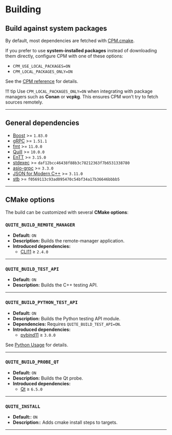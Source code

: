 # Building

## Build against system packages

By default, most dependencies are fetched with [CPM.cmake](https://github.com/cpm-cmake/CPM.cmake).

If you prefer to use **system-installed packages** instead of downloading them directly, configure CPM with one of these options:

- `CPM_USE_LOCAL_PACKAGES=ON`
- `CPM_LOCAL_PACKAGES_ONLY=ON`

See the [CPM reference](https://github.com/cpm-cmake/CPM.cmake?tab=readme-ov-file#cpm_use_local_packages) for details.

!!! tip
    Use `CPM_LOCAL_PACKAGES_ONLY=ON` when integrating with package managers such as **Conan** or **vcpkg**.
    This ensures CPM won’t try to fetch sources remotely.

---

## General dependencies

* [Boost](https://www.boost.org/) >= `1.83.0`
* [gRPC](https://grpc.io/) >= `1.51.1`
* [fmt](https://fmt.dev) >= `11.0.0`
* [Quill](https://github.com/odygrd/quill) >= `10.0.0`
* [EnTT](https://github.com/skypjack/entt) >= `3.15.0`
* [stdexec](https://github.com/NVIDIA/stdexec) >= `daf12bcc46438f88b3c78212363f7b6531338780`
* [asio-grpc](https://github.com/Tradias/asio-grpc) >= `3.3.0`
* [JSON for Modern C++](https://json.nlohmann.me/) >= `3.11.0`
* [stb](https://github.com/nothings/stb) >= `f0569113c93ad095470c54bf34a17b36646bbbb5`

---

## CMake options

The build can be customized with several **CMake options**:

### `QUITE_BUILD_REMOTE_MANAGER`

- **Default:** `ON`
- **Description:** Builds the remote-manager application.
- **Introduced dependencies:**
    - [CLI11](https://cliutils.github.io/CLI11/book/) ≥ `2.4.0`

---

### `QUITE_BUILD_TEST_API`

- **Default:** `ON`
- **Description:** Builds the C++ testing API.

---

### `QUITE_BUILD_PYTHON_TEST_API`

- **Default:** `ON`
- **Description:** Builds the Python testing API module.
- **Dependencies:** Requires `QUITE_BUILD_TEST_API=ON`.
- **Introduced dependencies:**
    - [pybind11](https://pybind11.readthedocs.io/en/stable/) ≥ `3.0.0`

See [Python Usage](python-usage.md) for details.

---

### `QUITE_BUILD_PROBE_QT`

- **Default:** `ON`
- **Description:** Builds the Qt probe.
- **Introduced dependencies:**
    - [Qt](https://www.qt.io/) ≥ `6.5.0`

---

### `QUITE_INSTALL`

- **Default:**: `ON`
- **Description:**: Adds cmake install steps to targets.

---
